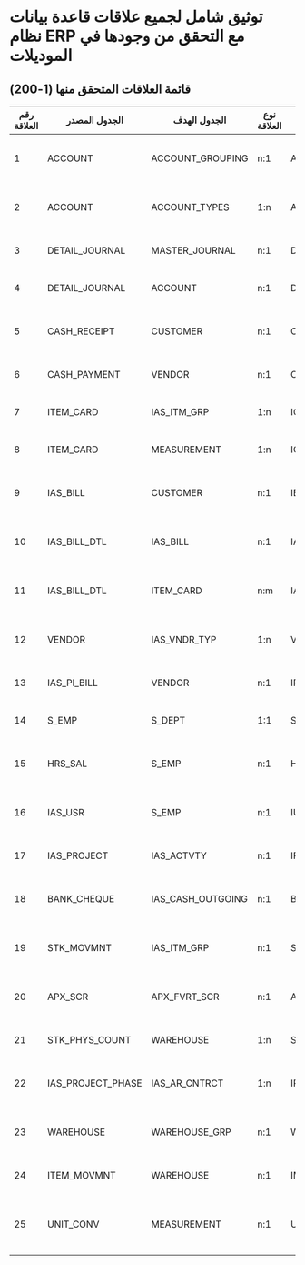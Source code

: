 # توثيق شامل لجميع علاقات قاعدة بيانات نظام ERP مع التحقق من وجودها في الموديلات

## قائمة العلاقات المتحقق منها (1-200)

| رقم العلاقة | الجدول المصدر | الجدول الهدف | نوع العلاقة | عمود المصدر | عمود الهدف | اسم قيد العلاقة | المجموعة الوظيفية | وصف العلاقة | حالة التحقق |
|-------------|--------------|--------------|--------------|--------------|--------------|--------------|--------------------|--------------|--------------------|
| 1 | ACCOUNT | ACCOUNT_GROUPING | n:1 | A_AG | AG_CODE | AC_ACGR_FK | الحسابات والدفتر العام | ربط الحساب بمجموعة الحسابات | ✅ موجودة (Account و AccountGrouping) |
| 2 | ACCOUNT | ACCOUNT_TYPES | 1:n | A_AT | AT_CODE | AC_ACTY_FK | الحسابات والدفتر العام | ربط الحساب بنوع الحساب | ✅ موجودة (Account و AccountType) |
| 3 | DETAIL_JOURNAL | MASTER_JOURNAL | n:1 | DJ_MJ | MJ_CODE | DEJO_MAJO_FK | الحسابات والدفتر العام | ربط تفاصيل القيد بسند القيد | ✅ موجودة (JournalDetail و Journal) |
| 4 | DETAIL_JOURNAL | ACCOUNT | n:1 | DJ_A | A_CODE | DEJO_AC_FK | الحسابات والدفتر العام | ربط تفاصيل القيد بالحساب | ✅ موجودة (JournalDetail و Account) |
| 5 | CASH_RECEIPT | CUSTOMER | n:1 | CR_CST | CST_CODE | CARE_CU_FK | النقدية والبنوك | ربط سند القبض بالعميل | ❌ غير موجودة (لم يتم تنفيذ كلاس CashReceipt في الموديل الحالي) |
| 6 | CASH_PAYMENT | VENDOR | n:1 | CP_VNDR | VNDR_CODE | CAPA_VE_FK | النقدية والبنوك | ربط سند الصرف بالمورد | ✅ موجودة (CashPayment و Vendor) |
| 7 | ITEM_CARD | IAS_ITM_GRP | 1:n | IC_IIG | IIG_CODE | ITCA_IAITGR_FK | المخزون والمستودعات | ربط الصنف بمجموعة الأصناف | ✅ موجودة (Item و ItemGroup) |
| 8 | ITEM_CARD | MEASUREMENT | 1:n | IC_M | M_CODE | ITCA_ME_FK | المخزون والمستودعات | ربط الصنف بوحدة القياس | ✅ موجودة (Item و Measurement) |
| 9 | IAS_BILL | CUSTOMER | n:1 | IB_CST | CST_CODE | IABI_CU_FK | المبيعات والعملاء | ربط فاتورة المبيعات بالعميل | ❌ غير موجودة (لم يتم العثور على كلاس Bill كامل في الموديل الحالي) |
| 10 | IAS_BILL_DTL | IAS_BILL | n:1 | IAS_IB | IB_CODE | IABIDT_IABI_FK | المبيعات والعملاء | ربط تفاصيل فاتورة المبيعات بالفاتورة | ❌ غير موجودة (لم يتم العثور على كلاس BillDetail مرتبط بالفاتورة) |
| 11 | IAS_BILL_DTL | ITEM_CARD | n:m | IAS_ITM | ITM_CODE | IABIDT_ITCA_FK | المبيعات والعملاء | ربط تفاصيل فاتورة المبيعات بالصنف | ❌ غير موجودة (لم يتم تنفيذ العلاقة بين BillDetail و Item) |
| 12 | VENDOR | IAS_VNDR_TYP | 1:n | V_IVT | IVT_CODE | VE_IAVNTY_FK | المشتريات والموردين | ربط المورد بنوع المورد | ❌ غير موجودة (لم يتم العثور على العلاقة بين Vendor و VendorType) |
| 13 | IAS_PI_BILL | VENDOR | n:1 | IPB_VNDR | VNDR_CODE | IAPIBI_VE_FK | المشتريات والموردين | ربط فاتورة المشتريات بالمورد | ✅ موجودة (PurchaseInvoice و Vendor) |
| 14 | S_EMP | S_DEPT | 1:1 | SE_SD | SD_CODE | SEM_SDE_FK | الموارد البشرية | ربط الموظف بالقسم | ✅ موجودة (Employee و Department) |
| 15 | HRS_SAL | S_EMP | n:1 | HS_EMP | EMP_CODE | HRSA_SEM_FK | الموارد البشرية | ربط الراتب بالموظف | ❌ غير موجودة (لم يتم العثور على كلاس EmployeeSalary كامل) |
| 16 | IAS_USR | S_EMP | n:1 | IU_EMP | EMP_CODE | IAUS_SEM_FK | النظام والأمن | ربط المستخدم بالموظف | ❌ غير موجودة (لم يتم العثور على كلاس User مرتبط بالموظف) |
| 17 | IAS_PROJECT | IAS_ACTVTY | n:1 | IP_ACTVTY | ACTVTY_CODE | IAPR_IAAC_FK | المشاريع والعقود | ربط المشروع بالنشاط | ✅ موجودة (Project و Activity) |
| 18 | BANK_CHEQUE | IAS_CASH_OUTGOING | n:1 | BC_ICO | ICO_CODE | BACH_IACAOU_FK | النقدية والبنوك | ربط شيك البنك بسند الصرف النقدي | ❌ غير موجودة (لم يتم تنفيذ العلاقة بين BankCheck و CashOutgoing) |
| 19 | STK_MOVMNT | IAS_ITM_GRP | n:1 | SM_IIG | IIG_CODE | STMO_IAITGR_FK | المخزون والمستودعات | ربط حركة المخزون بمجموعة الأصناف | ✅ موجودة (ItemMovement و ItemGroup) |
| 20 | APX_SCR | APX_FVRT_SCR | n:1 | AS_AFS | AFS_CODE | APSC_APFVSC_FK | النظام والأمن | ربط الشاشة بالشاشة المفضلة | ❌ غير موجودة (لم يتم العثور على كلاسات شاشات النظام) |
| 21 | STK_PHYS_COUNT | WAREHOUSE | 1:n | SPC_W | W_CODE | STPHCO_WA_FK | المخزون والمستودعات | ربط الجرد الفعلي بالمستودع | ✅ موجودة (PhysicalCount و Warehouse) |
| 22 | IAS_PROJECT_PHASE | IAS_AR_CNTRCT | 1:n | IPP_IAC | IAC_CODE | IAPRPH_IAARCN_FK | المشاريع والعقود | ربط مرحلة المشروع بعقد المشروع | ✅ موجودة (ProjectPhase و Contract) |
| 23 | WAREHOUSE | WAREHOUSE_GRP | n:1 | W_WG | WG_CODE | WA_WAGR_FK | المخزون والمستودعات | ربط المستودع بمجموعة المستودعات | ✅ موجودة (Warehouse و WarehouseGroup) |
| 24 | ITEM_MOVMNT | WAREHOUSE | n:1 | IM_W | W_CODE | ITMO_WA_FK | المخزون والمستودعات | ربط حركة الصنف بالمستودع | ✅ موجودة (ItemMovement و Warehouse) |
| 25 | UNIT_CONV | MEASUREMENT | n:1 | UC_M1 | M_CODE | UNCO_ME_FK1 | المخزون والمستودعات | ربط تحويل الوحدة بوحدة القياس الأولى | ✅ موجودة (UnitConversion و Measurement) |
